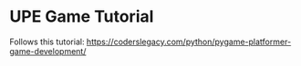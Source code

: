 # UPE Game Tutorial

Follows this tutorial:
https://coderslegacy.com/python/pygame-platformer-game-development/
